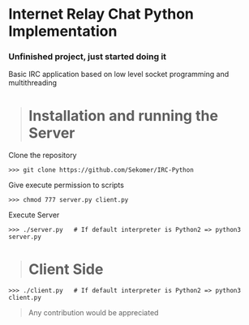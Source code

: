 # Internet Relay Chat Python Implementation 
### Unfinished project, just started doing it    
  
Basic IRC application based on low level socket programming and multithreading  
  
  
> # Installation and running the Server
Clone the repository
```
>>> git clone https://github.com/Sekomer/IRC-Python
```  
Give execute permission to scripts
```
>>> chmod 777 server.py client.py
```  
Execute Server
```
>>> ./server.py   # If default interpreter is Python2 => python3 server.py
```
># Client Side  
```
>>> ./client.py   # If default interpreter is Python2 => python3 client.py
```

> Any contribution would be appreciated

